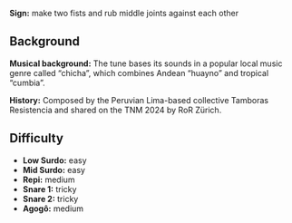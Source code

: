 **Sign:** make two fists and rub middle joints against each other

## Background

**Musical background:** The tune bases its sounds in a popular local music genre called “chicha”, which combines Andean “huayno” and tropical “cumbia”.

**History:** Composed by the Peruvian Lima-based collective Tamboras Resistencia and shared on the TNM 2024 by RoR Zürich.

## Difficulty

* **Low Surdo:** easy
* **Mid Surdo:** easy
* **Repi:** medium
* **Snare 1:** tricky
* **Snare 2:** tricky
* **Agogô:** medium